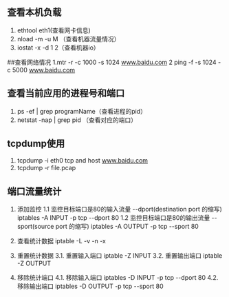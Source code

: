 ## 查看本机负载
1. ethtool eth1(查看网卡信息)
2. nload -m -u M （查看机器流量情况）
3. iostat -x -d 1 2（查看机器io）

##查看网络情况
1.mtr -r -c 1000 -s 1024 www.baidu.com
2 ping -f -s 1024 -c 5000 www.baidu.com
## 查看当前应用的进程号和端口
1. ps -ef | grep programName（查看进程的pid）
2. netstat -nap | grep pid （查看对应的端口）
## tcpdump使用
1. tcpdump -i eth0 tcp and host www.baidu.com
2. tcpdump -r file.pcap

## 端口流量统计
1. 添加监控
  1.1 监控目标端口是80的输入流量 --dport(destination port 的缩写)
  iptables -A INPUT -p tcp --dport 80
  1.2 监控目标端口是80的输出流量 --sport(source port 的缩写)
  iptables -A OUTPUT -p tcp --sport 80

2. 查看统计数据
  iptable -L -v -n -x

3. 重置统计数据
  3.1. 重置输入端口
  iptable -Z INPUT
  3.2. 重置输出端口
  iptable -Z OUTPUT

4. 移除统计端口
  4.1. 移除输入端口
  iptables -D INPUT -p tcp --dport 80
  4.2. 移除输出端口
  iptables -D OUTPUT -p tcp --sport 80
